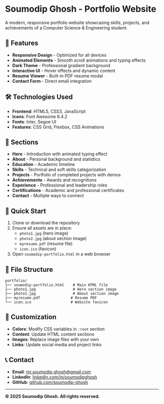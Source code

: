# Soumodip Ghosh - Portfolio Website

A modern, responsive portfolio website showcasing skills, projects, and achievements of a Computer Science & Engineering student.

## 🌟 Features

- **Responsive Design** - Optimized for all devices
- **Animated Elements** - Smooth scroll animations and typing effects
- **Dark Theme** - Professional gradient background
- **Interactive UI** - Hover effects and dynamic content
- **Resume Viewer** - Built-in PDF resume modal
- **Contact Form** - Direct email integration

## 🛠️ Technologies Used

- **Frontend**: HTML5, CSS3, JavaScript
- **Icons**: Font Awesome 6.4.2
- **Fonts**: Inter, Segoe UI
- **Features**: CSS Grid, Flexbox, CSS Animations

## 📱 Sections

- **Hero** - Introduction with animated typing effect
- **About** - Personal background and statistics
- **Education** - Academic timeline
- **Skills** - Technical and soft skills categorization
- **Projects** - Portfolio of completed projects with demos
- **Achievements** - Awards and recognitions
- **Experience** - Professional and leadership roles
- **Certifications** - Academic and professional certificates
- **Contact** - Multiple ways to connect

## 🚀 Quick Start

1. Clone or download the repository
2. Ensure all assets are in place:
   - `photo1.jpg` (hero image)
   - `photo2.jpg` (about section image)
   - `myresume.pdf` (resume file)
   - `icon.ico` (favicon)
3. Open `soumodip-portfolio.html` in a web browser

## 📄 File Structure

```
portfolio/
├── soumodip-portfolio.html    # Main HTML file
├── photo1.jpg                 # Hero section image
├── photo2.jpg                 # About section image
├── myresume.pdf              # Resume PDF
└── icon.ico                  # Website favicon
```

## 🎨 Customization

- **Colors**: Modify CSS variables in `:root` section
- **Content**: Update HTML content sections
- **Images**: Replace image files with your own
- **Links**: Update social media and project links

## 📞 Contact

- **Email**: mr.soumodip.ghosh@gmail.com
- **LinkedIn**: [linkedin.com/in/soumodipghosh](https://linkedin.com/in/soumodipghosh)
- **GitHub**: [github.com/soumodip-ghosh](https://github.com/soumodip-ghosh)

---

**© 2025 Soumodip Ghosh. All rights reserved.**
